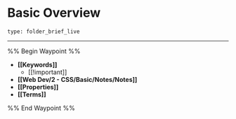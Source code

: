 # Basic Overview
 
```ccard
type: folder_brief_live
```
 
---

%% Begin Waypoint %%
- **[[Keywords]]**
	- [[!important]]
- **[[Web Dev/2 - CSS/Basic/Notes/Notes]]**
- **[[Properties]]**
- **[[Terms]]**

%% End Waypoint %%